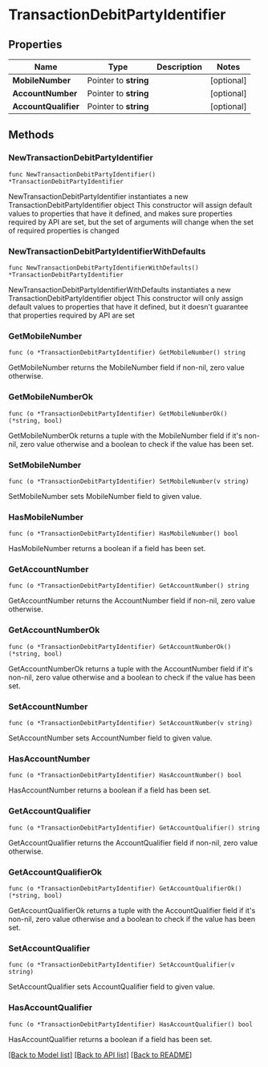 # TransactionDebitPartyIdentifier

## Properties

Name | Type | Description | Notes
------------ | ------------- | ------------- | -------------
**MobileNumber** | Pointer to **string** |  | [optional] 
**AccountNumber** | Pointer to **string** |  | [optional] 
**AccountQualifier** | Pointer to **string** |  | [optional] 

## Methods

### NewTransactionDebitPartyIdentifier

`func NewTransactionDebitPartyIdentifier() *TransactionDebitPartyIdentifier`

NewTransactionDebitPartyIdentifier instantiates a new TransactionDebitPartyIdentifier object
This constructor will assign default values to properties that have it defined,
and makes sure properties required by API are set, but the set of arguments
will change when the set of required properties is changed

### NewTransactionDebitPartyIdentifierWithDefaults

`func NewTransactionDebitPartyIdentifierWithDefaults() *TransactionDebitPartyIdentifier`

NewTransactionDebitPartyIdentifierWithDefaults instantiates a new TransactionDebitPartyIdentifier object
This constructor will only assign default values to properties that have it defined,
but it doesn't guarantee that properties required by API are set

### GetMobileNumber

`func (o *TransactionDebitPartyIdentifier) GetMobileNumber() string`

GetMobileNumber returns the MobileNumber field if non-nil, zero value otherwise.

### GetMobileNumberOk

`func (o *TransactionDebitPartyIdentifier) GetMobileNumberOk() (*string, bool)`

GetMobileNumberOk returns a tuple with the MobileNumber field if it's non-nil, zero value otherwise
and a boolean to check if the value has been set.

### SetMobileNumber

`func (o *TransactionDebitPartyIdentifier) SetMobileNumber(v string)`

SetMobileNumber sets MobileNumber field to given value.

### HasMobileNumber

`func (o *TransactionDebitPartyIdentifier) HasMobileNumber() bool`

HasMobileNumber returns a boolean if a field has been set.

### GetAccountNumber

`func (o *TransactionDebitPartyIdentifier) GetAccountNumber() string`

GetAccountNumber returns the AccountNumber field if non-nil, zero value otherwise.

### GetAccountNumberOk

`func (o *TransactionDebitPartyIdentifier) GetAccountNumberOk() (*string, bool)`

GetAccountNumberOk returns a tuple with the AccountNumber field if it's non-nil, zero value otherwise
and a boolean to check if the value has been set.

### SetAccountNumber

`func (o *TransactionDebitPartyIdentifier) SetAccountNumber(v string)`

SetAccountNumber sets AccountNumber field to given value.

### HasAccountNumber

`func (o *TransactionDebitPartyIdentifier) HasAccountNumber() bool`

HasAccountNumber returns a boolean if a field has been set.

### GetAccountQualifier

`func (o *TransactionDebitPartyIdentifier) GetAccountQualifier() string`

GetAccountQualifier returns the AccountQualifier field if non-nil, zero value otherwise.

### GetAccountQualifierOk

`func (o *TransactionDebitPartyIdentifier) GetAccountQualifierOk() (*string, bool)`

GetAccountQualifierOk returns a tuple with the AccountQualifier field if it's non-nil, zero value otherwise
and a boolean to check if the value has been set.

### SetAccountQualifier

`func (o *TransactionDebitPartyIdentifier) SetAccountQualifier(v string)`

SetAccountQualifier sets AccountQualifier field to given value.

### HasAccountQualifier

`func (o *TransactionDebitPartyIdentifier) HasAccountQualifier() bool`

HasAccountQualifier returns a boolean if a field has been set.


[[Back to Model list]](../README.md#documentation-for-models) [[Back to API list]](../README.md#documentation-for-api-endpoints) [[Back to README]](../README.md)


